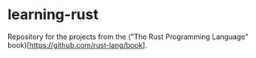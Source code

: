 # learning-rust
Repository for the projects from the ("The Rust Programming Language" book)[https://github.com/rust-lang/book]. 
